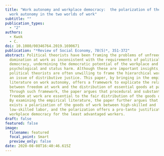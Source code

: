 ```yaml
---
title: "Work autonomy and workplace democracy:  the polarization of the goods of
  work autonomy in the two worlds of work"
subtitle: ""
publication_types:
  - "2"
authors:
  - Kwok
  - C.
doi: 10.1080/00346764.2019.1690671
publication: "*Review of Social Economy, 78(5)*, 351-372"
abstract: Political theorists have been framing the problems of unfreedom and
  domination at work as inconsistent with the requirements of political
  democracy, undermining the democratic potential of the workplace and inducing
  psychological and status harm. Although these are important insights,
  political theorists are often unwilling to frame the hierarchical workplace as
  an issue of distributive justice. This paper, by bringing in the empirical
  literature on work autonomy, offers a framework to explicate the relationship
  between freedom at work and the distribution of essential goods at paid work.
  Through such framework, the paper argues that procedural and substantive
  freedom at work are essential to the fair distribution of the goods of work.
  By examining the empirical literature, the paper further argues that there
  exists a polarization of the goods of work between high-skilled and
  low-skilled labor, and the polarization offers a pro-tanto justification of
  workplace democracy for the least advantaged workers.
draft: false
featured: false
image:
  filename: featured
  focal_point: Smart
  preview_only: false
date: 2020-08-08T16:40:46.615Z
---
```

